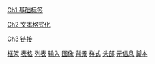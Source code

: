 [Ch1 基础标签](/基础标签/Readme.md)

[Ch2 文本格式化](/文本格式化/Readme.md)

[Ch3 链接](/链接/Readme.md)

[框架]()
[表格]()
[列表]()
[输入]()
[图像]()
[背景]()
[样式]()
[头部]()
[元信息]()
[脚本]()
